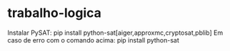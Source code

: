 # trabalho-logica

Instalar PySAT: pip install python-sat[aiger,approxmc,cryptosat,pblib]
Em caso de erro com o comando acima: pip install python-sat